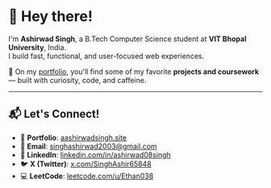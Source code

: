 # 👋 Hey there!

I'm **Ashirwad Singh**, a B.Tech Computer Science student at **VIT Bhopal University**, India.  
I build fast, functional, and user-focused web experiences.

🚀 On my [portfolio](https://www.aashirwadsingh.site/), you'll find some of my favorite **projects and coursework** — built with curiosity, code, and caffeine.

---

## 📬 Let's Connect!

- 🔗 **Portfolio**: [aashirwadsingh.site](https://www.aashirwadsingh.site/)
- 📧 **Email**: singhashirwad2003@gmail.com
- 💼 **LinkedIn**: [linkedin.com/in/ashirwad08singh](https://www.linkedin.com/in/ashirwad08singh/)
- 🐦 **X (Twitter)**: [x.com/SinghAshir65848](https://x.com/SinghAshir65848)
- 💻 **LeetCode**: [leetcode.com/u/Ethan038](https://leetcode.com/u/Ethan038/)
